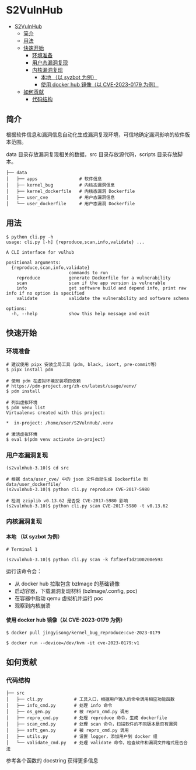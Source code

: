 # S2VulnHub

- [S2VulnHub](#s2vulnhub)
  - [简介](#简介)
  - [用法](#用法)
  - [快速开始](#快速开始)
    - [环境准备](#环境准备)
    - [用户态漏洞复现](#用户态漏洞复现)
    - [内核漏洞复现](#内核漏洞复现)
      - [本地 （以 syzbot 为例）](#本地-以-syzbot-为例)
      - [使用 docker hub 镜像（以 CVE-2023-0179 为例）](#使用-docker-hub-镜像以-cve-2023-0179-为例)
  - [如何贡献](#如何贡献)
    - [代码结构](#代码结构)

## 简介

根据软件信息和漏洞信息自动化生成漏洞复现环境，可信地确定漏洞影响的软件版本范围。

data 目录存放漏洞复现相关的数据，src 目录存放源代码，scripts 目录存放脚本。

```
├── data
│   ├── apps                # 软件信息
│   ├── kernel_bug          # 内核态漏洞信息
│   ├── kernel_dockerfile   # 内核态漏洞 Dockerfile
│   ├── user_cve            # 用户态漏洞信息
│   └── user_dockerfile     # 用户态漏洞 Dockerfile
```

## 用法
```
$ python cli.py -h
usage: cli.py [-h] {reproduce,scan,info,validate} ...

A CLI interface for vulhub

positional arguments:
  {reproduce,scan,info,validate}
                        commands to run
    reproduce           generate Dockerfile for a vulnerability
    scan                scan if the app version is vulnerable
    info                get software build and depend info, print raw info if no option is specified
    validate            validate the vulnerability and software schema

options:
  -h, --help            show this help message and exit
```

## 快速开始

### 环境准备
```
# 建议使用 pipx 安装全局工具（pdm, black, isort, pre-commit等）
$ pipx install pdm

# 使用 pdm 在虚拟环境安装项目依赖
# https://pdm-project.org/zh-cn/latest/usage/venv/
$ pdm install

# 列出虚拟环境
$ pdm venv list
Virtualenvs created with this project:

*  in-project: /home/user/S2VulnHub/.venv

# 激活虚拟环境
$ eval $(pdm venv activate in-project)
```

### 用户态漏洞复现
```
(s2vulnhub-3.10)$ cd src

# 根据 data/user_cve/ 中的 json 文件自动生成 Dockerfile 到 data/user_dockerfile/
(s2vulnhub-3.10)$ python cli.py reproduce CVE-2017-5980

# 检测 zziplib v0.13.62 是否受 CVE-2017-5980 影响
(s2vulnhub-3.10)$ python cli.py scan CVE-2017-5980 -t v0.13.62
```

### 内核漏洞复现

#### 本地 （以 syzbot 为例）

```
# Terminal 1

(s2vulnhub-3.10)$ python cli.py scan -k f3f3eef1d2100200e593
```
运行该命令会：
* 从 docker hub 拉取包含 bzImage 的基础镜像
* 启动容器，下载漏洞复现材料 (bzImage/.config, poc)
* 在容器中启动 qemu 虚拟机并运行 poc
* 观察到内核崩溃

#### 使用 docker hub 镜像（以 CVE-2023-0179 为例）

```
$ docker pull jingyisong/kernel_bug_reproduce:cve-2023-0179

$ docker run --device=/dev/kvm -it cve-2023-0179:v1
```


## 如何贡献
### 代码结构
```
├── src
│   ├── cli.py            # 工具入口，根据用户输入的命令调用相应功能函数
│   ├── info_cmd.py       # 处理 info 命令
│   ├── os_gen.py         # 被 repro_cmd.py 调用
│   ├── repro_cmd.py      # 处理 reproduce 命令，生成 dockerfile
│   ├── scan_cmd.py       # 处理 scan 命令，扫描软件的不同版本是否有漏洞
│   ├── soft_gen.py       # 被 repro_cmd.py 调用
│   ├── utils.py          # 设置 logger，添加用户到 docker 组
│   └── validate_cmd.py   # 处理 validate 命令，检查软件和漏洞文件格式是否合法
```
参考各个函数的 docstring 获得更多信息